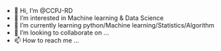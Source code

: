 - 👋 Hi, I’m @CCPJ-RD
- 👀 I’m interested in Machine learning & Data Science
- 🌱 I’m currently learning python/Machine learning/Statistics/Algorithm
- 💞️ I’m looking to collaborate on ...
- 📫 How to reach me ...

<!---
CCPJ-RD/CCPJ-RD is a ✨ special ✨ repository because its `README.md` (this file) appears on your GitHub profile.
You can click the Preview link to take a look at your changes.
--->

